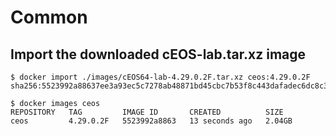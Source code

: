 Common
======

Import the downloaded cEOS-lab.tar.xz image
-------------------------------------------
```
$ docker import ./images/cEOS64-lab-4.29.0.2F.tar.xz ceos:4.29.0.2F
sha256:5523992a88637ee3a93ec5c7278ab48871bd45cbc7b53f8c443dafadec6dc8c3

$ docker images ceos
REPOSITORY   TAG         IMAGE ID       CREATED          SIZE
ceos         4.29.0.2F   5523992a8863   13 seconds ago   2.04GB
```
